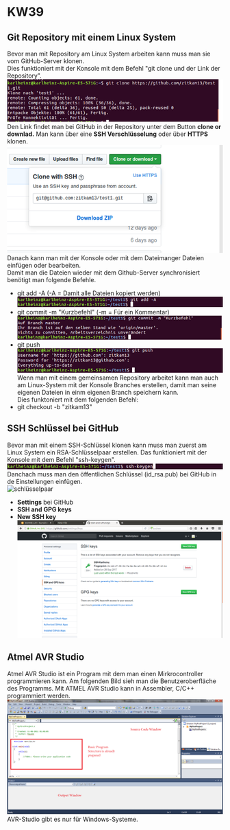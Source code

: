 # KW39  

## Git Repository mit einem Linux System  

Bevor man  mit Repository am Linux System arbeiten kann muss man sie vom GitHub-Server klonen.  
Dies funktioniert mit der Konsole mit dem Befehl "git clone und der Link der Repository".  
![git clone](/zitkam13/clone.png)    
Den Link findet man bei GitHub in der Repository unter dem Button **clone or downlad.** Man kann über eine **SSH Verschlüsselung** oder über **HTTPS** klonen.   
![clone-link](/zitkam13/clone-link.png)  
Danach kann man mit der Konsole oder mit dem Dateimanger Dateien einfügen oder bearbeiten.  
Damit man die Dateien wieder mit dem Github-Server synchronisiert benötigt man folgende Befehle.  
* git add -A (-A = Damit alle Dateien kopiert werden)  
![git add](/zitkam13/add.png)  
* git commit -m "Kurzbefehl" (-m = Für ein Kommentar)  
![git commit](/zitkam13/commit.png)  
* git push  
![git push](/zitkam13/push.png)  
Wenn man mit einem gemeinsamen Repository arbeitet kann man auch am Linux-System mit der Konsole Branches erstellen, damit man seine eigenen Dateien in einm eigenen Branch speichern kann.  
Dies funktoniert mit dem folgenden Befehl:  
* git checkout -b "zitkam13"  


## SSH Schlüssel bei GitHub  
Bevor man mit einem SSH-Schlüssel klonen kann muss man zuerst am Linux System ein RSA-Schlüsselpaar erstellen. Das funktioniert mit der Konsole mit dem Befehl "ssh-keygen". 
![ssh-keygen](/zitkam13/ssh-keygen.png)  
Danchach muss man den öffentlichen Schlüssel (id_rsa.pub) bei GitHub in de Einstellungen einfügen.  
![schlüsselpaar](/zitkam13/schlüsselpaar.png)
* **Settings** bei GitHub  
* **SSH and GPG keys**  
* **New SSH key**   
![ssh-settings](/zitkam13/ssh-settings.png)

## Atmel AVR Studio  
Atmel AVR Studio ist ein Program mit dem man einen Mirkrocontroller programmieren kann. Am folgenden Bild sieh man die Benutzeroberfläche des Programms. Mit ATMEL AVR Studio kann  in Assembler, C/C++ programmiert werden.  
![AVR-Studio](/zitkam13/avr-studio.png)  
AVR-Studio gibt es nur für Windows-Systeme.
